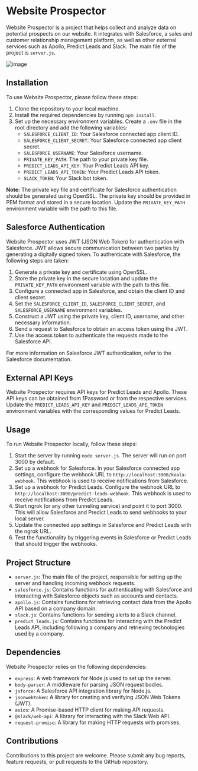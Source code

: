 # Website Prospector

Website Prospector is a project that helps collect and analyze data on potential prospects on our website. It integrates with Salesforce, a sales and customer relationship management platform, as well as other external services such as Apollo, Predict Leads and Slack. The main file of the project is `server.js`.

![image](https://github.com/tsinghgill/website-prospector/assets/13230367/d03ebc6a-7105-4c26-bf1d-e6e966ac980d)

## Installation

To use Website Prospector, please follow these steps:

1. Clone the repository to your local machine.
2. Install the required dependencies by running `npm install`.
3. Set up the necessary environment variables. Create a `.env` file in the root directory and add the following variables:
   - `SALESFORCE_CLIENT_ID`: Your Salesforce connected app client ID.
   - `SALESFORCE_CLIENT_SECRET`: Your Salesforce connected app client secret.
   - `SALESFORCE_USERNAME`: Your Salesforce username.
   - `PRIVATE_KEY_PATH`: The path to your private key file.
   - `PREDICT_LEADS_API_KEY`: Your Predict Leads API key.
   - `PREDICT_LEADS_API_TOKEN`: Your Predict Leads API token.
   - `SLACK_TOKEN`: Your Slack bot token.

**Note:** The private key file and certificate for Salesforce authentication should be generated using OpenSSL. The private key should be provided in PEM format and stored in a secure location. Update the `PRIVATE_KEY_PATH` environment variable with the path to this file.

## Salesforce Authentication

Website Prospector uses JWT (JSON Web Token) for authentication with Salesforce. JWT allows secure communication between two parties by generating a digitally signed token. To authenticate with Salesforce, the following steps are taken:

1. Generate a private key and certificate using OpenSSL.
2. Store the private key in the secure location and update the `PRIVATE_KEY_PATH` environment variable with the path to this file.
3. Configure a connected app in Salesforce, and obtain the client ID and client secret.
4. Set the `SALESFORCE_CLIENT_ID`, `SALESFORCE_CLIENT_SECRET`, and `SALESFORCE_USERNAME` environment variables.
5. Construct a JWT using the private key, client ID, username, and other necessary information.
6. Send a request to Salesforce to obtain an access token using the JWT.
7. Use the access token to authenticate the requests made to the Salesforce API.

For more information on Salesforce JWT authentication, refer to the Salesforce documentation.

## External API Keys

Website Prospector requires API keys for Predict Leads and Apollo. These API keys can be obtained from 1Password or from the respective services. Update the `PREDICT_LEADS_API_KEY` and `PREDICT_LEADS_API_TOKEN` environment variables with the corresponding values for Predict Leads.

## Usage

To run Website Prospector locally, follow these steps:

1. Start the server by running `node server.js`. The server will run on port 3000 by default.
2. Set up a webhook for Salesforce. In your Salesforce connected app settings, configure the webhook URL to `http://localhost:3000/koala-webhook`. This webhook is used to receive notifications from Salesforce.
3. Set up a webhook for Predict Leads. Configure the webhook URL to `http://localhost:3000/predict-leads-webhook`. This webhook is used to receive notifications from Predict Leads.
4. Start ngrok (or any other tunneling service) and point it to port 3000. This will allow Salesforce and Predict Leads to send webhooks to your local server.
5. Update the connected app settings in Salesforce and Predict Leads with the ngrok URL.
6. Test the functionality by triggering events in Salesforce or Predict Leads that should trigger the webhooks.

## Project Structure

- `server.js`: The main file of the project, responsible for setting up the server and handling incoming webhook requests.
- `salesforce.js`: Contains functions for authenticating with Salesforce and interacting with Salesforce objects such as accounts and contacts.
- `apollo.js`: Contains functions for retrieving contact data from the Apollo API based on a company domain.
- `slack.js`: Contains functions for sending alerts to a Slack channel.
- `predict_leads.js`: Contains functions for interacting with the Predict Leads API, including following a company and retrieving technologies used by a company.

## Dependencies

Website Prospector relies on the following dependencies:
- `express`: A web framework for Node.js used to set up the server.
- `body-parser`: A middleware for parsing JSON request bodies.
- `jsforce`: A Salesforce API integration library for Node.js.
- `jsonwebtoken`: A library for creating and verifying JSON Web Tokens (JWT).
- `axios`: A Promise-based HTTP client for making API requests.
- `@slack/web-api`: A library for interacting with the Slack Web API.
- `request-promise`: A library for making HTTP requests with promises.

## Contributions

Contributions to this project are welcome. Please submit any bug reports, feature requests, or pull requests to the GitHub repository.
